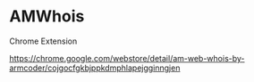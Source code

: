 AMWhois
=======

Chrome Extension

https://chrome.google.com/webstore/detail/am-web-whois-by-armcoder/cojgocfgkbjppkdmphlapejgginngjen
